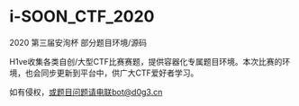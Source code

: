 # i-SOON_CTF_2020
2020 第三届安洵杯 部分题目环境/源码

H1ve收集各类自创/大型CTF比赛赛题，提供容器化专属题目环境。本次比赛的环境，也会同步更新到平台中，供广大CTF爱好者学习。

如有侵权，或题目问题请电联bot@d0g3.cn
